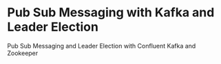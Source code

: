 # Pub Sub Messaging with Kafka and Leader Election
Pub Sub Messaging and Leader Election with Confluent Kafka and Zookeeper
